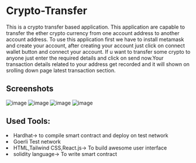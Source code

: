 # Crypto-Transfer

This is a crypto transfer based application. This application are capable to transfer the ether crypto currency from one account address to another account address. To use this application first we have to install metamask and create your account, after creating your account just click on connect wallet button and connect your account. If u want to transfer some crypto to anyone just enter the required details and click on send now.Your transaction details related to your address get recorded and it will shown on srolling down page latest transaction section.

## Screenshots
![image](https://user-images.githubusercontent.com/86039147/213804575-288888bd-5271-47c7-8958-125acb197bc2.png)
![image](https://user-images.githubusercontent.com/86039147/213803129-309d196d-10f4-4c8d-b33a-01fb2642f16e.png)
![image](https://user-images.githubusercontent.com/86039147/213803359-48eb4b94-0b8c-41e6-bc97-824d4a90f846.png)
![image](https://user-images.githubusercontent.com/86039147/213803484-b095e9c3-e4ce-4528-acc1-40d960c7d85d.png)


## Used Tools:
<li>Hardhat-> to compile smart contract and deploy on test network
<li>Goerli Test network
<li>HTML,Tailwind CSS,React.js-> To build awesome user interface
<li>solidity language-> To write smart contract


